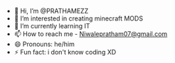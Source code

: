 - 👋 Hi, I’m @PRATHAMEZZ
- 👀 I’m interested in creating minecraft MODS
- 🌱 I’m currently learning IT
- 📫 How to reach me - Niwalepratham07@gmail.com
- 😄 Pronouns: he/him
- ⚡ Fun fact: i don't know coding XD

<!---
PRATHAMEZZ/PRATHAMEZZ is a ✨ special ✨ repository because its `README.md` (this file) appears on your GitHub profile.
You can click the Preview link to take a look at your changes.
--->
